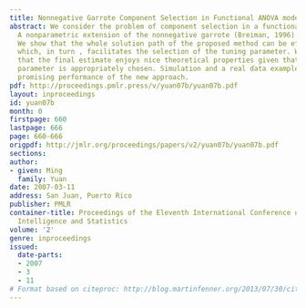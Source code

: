 ```yaml
---
title: Nonnegative Garrote Component Selection in Functional ANOVA models
abstract: We consider the problem of component selection in a functional ANOVA model.
  A nonparametric extension of the nonnegative garrote (Breiman, 1996) is proposed.
  We show that the whole solution path of the proposed method can be efficiently computed,
  which, in turn , facilitates the selection of the tuning parameter. We also show
  that the final estimate enjoys nice theoretical properties given that the tuning
  parameter is appropriately chosen. Simulation and a real data example demonstrate
  promising performance of the new approach.
pdf: http://proceedings.pmlr.press/v/yuan07b/yuan07b.pdf
layout: inproceedings
id: yuan07b
month: 0
firstpage: 660
lastpage: 666
page: 660-666
origpdf: http://jmlr.org/proceedings/papers/v2/yuan07b/yuan07b.pdf
sections: 
author:
- given: Ming
  family: Yuan
date: 2007-03-11
address: San Juan, Puerto Rico
publisher: PMLR
container-title: Proceedings of the Eleventh International Conference on Artificial
  Intelligence and Statistics
volume: '2'
genre: inproceedings
issued:
  date-parts:
  - 2007
  - 3
  - 11
# Format based on citeproc: http://blog.martinfenner.org/2013/07/30/citeproc-yaml-for-bibliographies/
---
```

